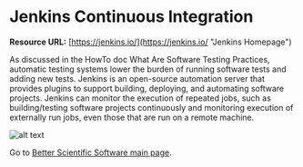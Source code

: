 # Jenkins Continuous Integration
**Resource URL:**  [https://jenkins.io/](https://jenkins.io/ "Jenkins Homepage") 

As discussed in the HowTo doc What Are Software Testing Practices, automatic testing systems lower the burden of running software tests and adding new tests.  Jenkins is an open-source automation server that provides plugins to support building, deploying, and automating software projects. Jenkins can monitor the execution of repeated jobs, such as building/testing software projects continuously and monitoring execution of externally run jobs, even those that are run on a remote machine. 

![alt text](https://jenkins.io/images/226px-Jenkins_logo.svg.png "Jenkins Logo")

Go to [Better Scientific Software main page](http://betterscientificsoftware.info).

<!--- 
Content area:  tools
Filters: reliability, testing, continuous integration 
--->
